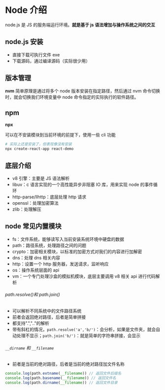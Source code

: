 # Node 介绍

node.js 是 JS 的服务端运行环境。**就是基于 js 语法增加与操作系统之间的交互**

## node.js 安装

- 直接下载可执行文件 exe
- 下载源码，通过编译源码（实际很少用）

## 版本管理

**nvm**
简单原理是通过将多个 node 版本安装在指定路径，然后通过 nvm 命令切换时，就会切换我们环境变量中 node 命令指定的实际执行的软件路径。

## npm

**npx**

可以在不安装模块到当前环境的前提下，使用一些 cli 功能

```bash
# 实际上还是安装了，但表现像没有安装
npx create-react-app react-demo
```

## 底层介绍

- v8 引擎：主要是 JS 语法解析
- libuv：c 语言实现的一个高性能异步非阻塞 IO 库，用来实现 node 的事件循环
- http-parse/llhttp：底层处理 http 请求
- openssl：处理加密算法
- zlib：处理解压

## node 常见内置模块

- fs：文件系统，能够读写入当前安装系统环境中硬盘的数据
- path：路径系统，处理路径之间的问题
- crypto：加密相关模块，以标准的加密方式对我们的内容进行加解密
- dns：处理 dns 相关内容
- http：设置一个 http 服务器，发送请求，监听响应
- os：操作系统层面的 api
- vm：一个专门处理沙盒的模拟机模块，底层主要调用 v8 相关 api 进行代码解析

###### path.resolve()和 path.join()

- 可以解析不同系统中的文件路径系统
- 前者会返回绝对路径，后者是简单拼接
- 都支持".",".."的解析
- 带有斜杠的情况，`path.resolve('a','b/')`：会分析，如果是文件夹，就会自动处理不显示；`path.join('b/')`：就是简单的字符串拼接，会显示

###### `__dirname` 和 `__filename`

- 前者是当前的绝对路径，后者是当前的绝对路径加文件名称

```js
console.log(path.extname(__filename)) // 返回文件后缀名
console.log(path.basename(__filename)) // 返回文件名
console.log(path.dirname(__filename)) // 返回文件目录
```
